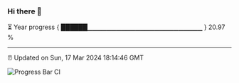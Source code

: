 ### Hi there 👋

⏳ Year progress { ██████▁▁▁▁▁▁▁▁▁▁▁▁▁▁▁▁▁▁▁▁▁▁▁▁ } 20.97 %

---

⏰ Updated on Sun, 17 Mar 2024 18:14:46 GMT

![Progress Bar CI](https://github.com/liununu/liununu/workflows/Progress%20Bar%20CI/badge.svg)
